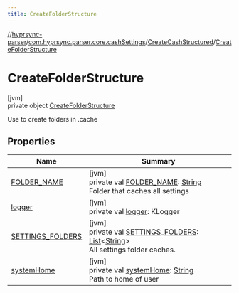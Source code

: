 ```yaml
---
title: CreateFolderStructure
---
```

//[hyprsync-parser](../../../../index.html)/[com.hyprsync.parser.core.cashSettings](../../index.html)/[CreateCashStructured](../index.html)/[CreateFolderStructure](index.html)



# CreateFolderStructure



[jvm]\
private object [CreateFolderStructure](index.html)

Use to create folders in .cache



## Properties


| Name | Summary |
|---|---|
| [FOLDER_NAME](-f-o-l-d-e-r_-n-a-m-e.html) | [jvm]<br>private val [FOLDER_NAME](-f-o-l-d-e-r_-n-a-m-e.html): [String](https://kotlinlang.org/api/core/kotlin-stdlib/kotlin/-string/index.html)<br>Folder that caches all settings |
| [logger](logger.html) | [jvm]<br>private val [logger](logger.html): KLogger |
| [SETTINGS_FOLDERS](-s-e-t-t-i-n-g-s_-f-o-l-d-e-r-s.html) | [jvm]<br>private val [SETTINGS_FOLDERS](-s-e-t-t-i-n-g-s_-f-o-l-d-e-r-s.html): [List](https://kotlinlang.org/api/core/kotlin-stdlib/kotlin.collections/-list/index.html)&lt;[String](https://kotlinlang.org/api/core/kotlin-stdlib/kotlin/-string/index.html)&gt;<br>All settings folder caches. |
| [systemHome](system-home.html) | [jvm]<br>private val [systemHome](system-home.html): [String](https://kotlinlang.org/api/core/kotlin-stdlib/kotlin/-string/index.html)<br>Path to home of user |
